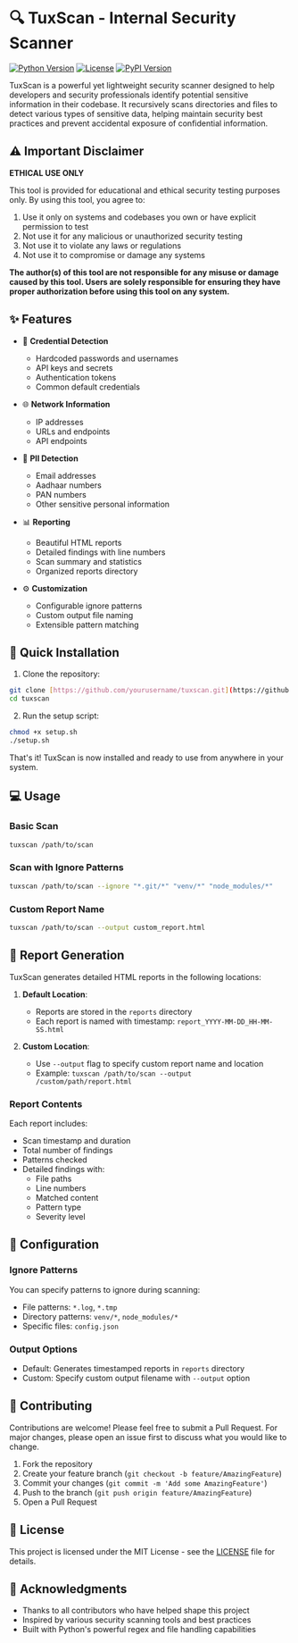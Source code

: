 # 🔍 TuxScan - Internal Security Scanner

[![Python Version](https://img.shields.io/badge/python-3.6%2B-blue)](https://www.python.org/downloads/)
[![License](https://img.shields.io/badge/license-MIT-green)](LICENSE)
[![PyPI Version](https://img.shields.io/badge/pypi-v1.0.0-orange)](https://pypi.org/project/tuxscan/)

TuxScan is a powerful yet lightweight security scanner designed to help developers and security professionals identify potential sensitive information in their codebase. It recursively scans directories and files to detect various types of sensitive data, helping maintain security best practices and prevent accidental exposure of confidential information.

## ⚠️ Important Disclaimer

**ETHICAL USE ONLY**

This tool is provided for educational and ethical security testing purposes only. By using this tool, you agree to:

1. Use it only on systems and codebases you own or have explicit permission to test
2. Not use it for any malicious or unauthorized security testing
3. Not use it to violate any laws or regulations
4. Not use it to compromise or damage any systems

**The author(s) of this tool are not responsible for any misuse or damage caused by this tool. Users are solely responsible for ensuring they have proper authorization before using this tool on any system.**

## ✨ Features

- 🔑 **Credential Detection**
  - Hardcoded passwords and usernames
  - API keys and secrets
  - Authentication tokens
  - Common default credentials

- 🌐 **Network Information**
  - IP addresses
  - URLs and endpoints
  - API endpoints

- 👤 **PII Detection**
  - Email addresses
  - Aadhaar numbers
  - PAN numbers
  - Other sensitive personal information

- 📊 **Reporting**
  - Beautiful HTML reports
  - Detailed findings with line numbers
  - Scan summary and statistics
  - Organized reports directory

- ⚙️ **Customization**
  - Configurable ignore patterns
  - Custom output file naming
  - Extensible pattern matching

## 🚀 Quick Installation

1. Clone the repository:
```bash
git clone [https://github.com/yourusername/tuxscan.git](https://github.com/afloxy/Tuxscan.git)
cd tuxscan
```

2. Run the setup script:
```bash
chmod +x setup.sh
./setup.sh
```

That's it! TuxScan is now installed and ready to use from anywhere in your system.

## 💻 Usage

### Basic Scan
```bash
tuxscan /path/to/scan
```

### Scan with Ignore Patterns
```bash
tuxscan /path/to/scan --ignore "*.git/*" "venv/*" "node_modules/*"
```

### Custom Report Name
```bash
tuxscan /path/to/scan --output custom_report.html
```

## 📝 Report Generation

TuxScan generates detailed HTML reports in the following locations:

1. **Default Location**: 
   - Reports are stored in the `reports` directory
   - Each report is named with timestamp: `report_YYYY-MM-DD_HH-MM-SS.html`

2. **Custom Location**:
   - Use `--output` flag to specify custom report name and location
   - Example: `tuxscan /path/to/scan --output /custom/path/report.html`

### Report Contents
Each report includes:
- Scan timestamp and duration
- Total number of findings
- Patterns checked
- Detailed findings with:
  - File paths
  - Line numbers
  - Matched content
  - Pattern type
  - Severity level

## 🔧 Configuration

### Ignore Patterns
You can specify patterns to ignore during scanning:
- File patterns: `*.log`, `*.tmp`
- Directory patterns: `venv/*`, `node_modules/*`
- Specific files: `config.json`

### Output Options
- Default: Generates timestamped reports in `reports` directory
- Custom: Specify custom output filename with `--output` option

## 🤝 Contributing

Contributions are welcome! Please feel free to submit a Pull Request. For major changes, please open an issue first to discuss what you would like to change.

1. Fork the repository
2. Create your feature branch (`git checkout -b feature/AmazingFeature`)
3. Commit your changes (`git commit -m 'Add some AmazingFeature'`)
4. Push to the branch (`git push origin feature/AmazingFeature`)
5. Open a Pull Request

## 📄 License

This project is licensed under the MIT License - see the [LICENSE](LICENSE) file for details.

## 🙏 Acknowledgments

- Thanks to all contributors who have helped shape this project
- Inspired by various security scanning tools and best practices
- Built with Python's powerful regex and file handling capabilities 
